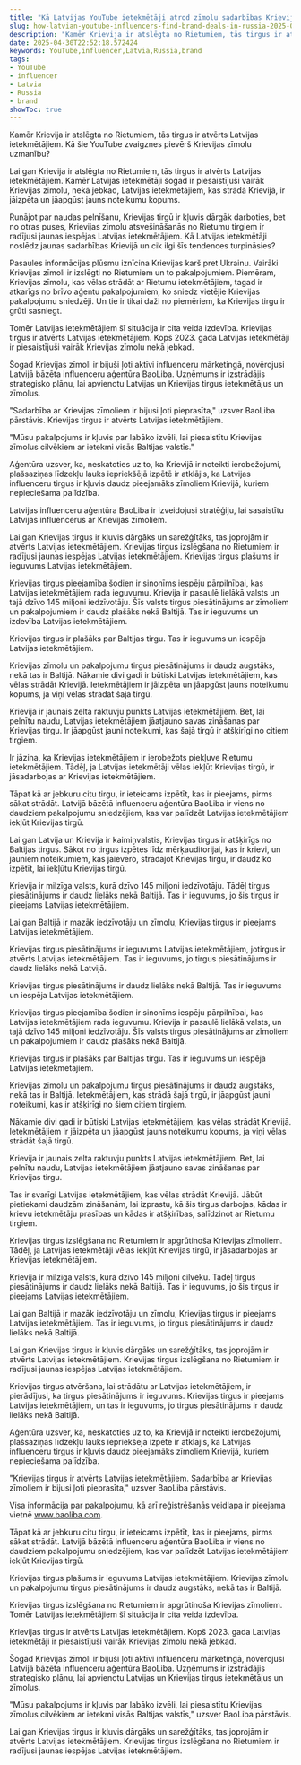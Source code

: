 ```yaml
---
title: "Kā Latvijas YouTube ietekmētāji atrod zīmolu sadarbības Krievijā?"
slug: how-latvian-youtube-influencers-find-brand-deals-in-russia-2025-04-30
description: "Kamēr Krievija ir atslēgta no Rietumiem, tās tirgus ir atvērts Latvijas ietekmētājiem. Kā šie YouTube zvaigznes pievērš Krievijas zīmolu uzmanību?"
date: 2025-04-30T22:52:18.572424
keywords: YouTube,influencer,Latvia,Russia,brand
tags:
- YouTube
- influencer
- Latvia
- Russia
- brand
showToc: true
---
```


Kamēr Krievija ir atslēgta no Rietumiem, tās tirgus ir atvērts Latvijas ietekmētājiem. Kā šie YouTube zvaigznes pievērš Krievijas zīmolu uzmanību?

Lai gan Krievija ir atslēgta no Rietumiem, tās tirgus ir atvērts Latvijas ietekmētājiem. Kamēr Latvijas ietekmētāji šogad ir piesaistījuši vairāk Krievijas zīmolu, nekā jebkad, Latvijas ietekmētājiem, kas strādā Krievijā, ir jāizpēta un jāapgūst jauns noteikumu kopums. 

Runājot par naudas pelnīšanu, Krievijas tirgū ir kļuvis dārgāk darboties, bet no otras puses, Krievijas zīmolu atsvešināšanās no Rietumu tirgiem ir radījusi jaunas iespējas Latvijas ietekmētājiem. Kā Latvijas ietekmētāji noslēdz jaunas sadarbības Krievijā un cik ilgi šīs tendences turpināsies?

Pasaules informācijas plūsmu iznīcina Krievijas karš pret Ukrainu. Vairāki Krievijas zīmoli ir izslēgti no Rietumiem un to pakalpojumiem. Piemēram, Krievijas zīmolu, kas vēlas strādāt ar Rietumu ietekmētājiem, tagad ir atkarīgs no brīvo aģentu pakalpojumiem, ko sniedz vietējie Krievijas pakalpojumu sniedzēji. Un tie ir tikai daži no piemēriem, ka Krievijas tirgu ir grūti sasniegt.

Tomēr Latvijas ietekmētājiem šī situācija ir cita veida izdevība. Krievijas tirgus ir atvērts Latvijas ietekmētājiem. Kopš 2023. gada Latvijas ietekmētāji ir piesaistījuši vairāk Krievijas zīmolu nekā jebkad. 

Šogad Krievijas zīmoli ir bijuši ļoti aktīvi influenceru mārketingā, novērojusi Latvijā bāzēta influenceru aģentūra BaoLiba. Uzņēmums ir izstrādājis strategisko plānu, lai apvienotu Latvijas un Krievijas tirgus ietekmētājus un zīmolus. 

"Sadarbība ar Krievijas zīmoliem ir bijusi ļoti pieprasīta," uzsver BaoLiba pārstāvis. Krievijas tirgus ir atvērts Latvijas ietekmētājiem.

"Mūsu pakalpojums ir kļuvis par labāko izvēli, lai piesaistītu Krievijas zīmolus cilvēkiem ar ietekmi visās Baltijas valstīs."

Aģentūra uzsver, ka, neskatoties uz to, ka Krievijā ir noteikti ierobežojumi, plašsaziņas līdzekļu lauks iepriekšējā izpētē ir atklājis, ka Latvijas influenceru tirgus ir kļuvis daudz pieejamāks zīmoliem Krievijā, kuriem nepieciešama palīdzība.

Latvijas influenceru aģentūra BaoLiba ir izveidojusi stratēģiju, lai sasaistītu Latvijas influencerus ar Krievijas zīmoliem.

Lai gan Krievijas tirgus ir kļuvis dārgāks un sarežģītāks, tas joprojām ir atvērts Latvijas ietekmētājiem. Krievijas tirgus izslēgšana no Rietumiem ir radījusi jaunas iespējas Latvijas ietekmētājiem. Krievijas tirgus plašums ir ieguvums Latvijas ietekmētājiem.

Krievijas tirgus pieejamība šodien ir sinonīms iespēju pārpilnībai, kas Latvijas ietekmētājiem rada ieguvumu. Krievija ir pasaulē lielākā valsts un tajā dzīvo 145 miljoni iedzīvotāju. Šīs valsts tirgus piesātinājums ar zīmoliem un pakalpojumiem ir daudz plašāks nekā Baltijā. Tas ir ieguvums un izdevība Latvijas ietekmētājiem. 

Krievijas tirgus ir plašāks par Baltijas tirgu. Tas ir ieguvums un iespēja Latvijas ietekmētājiem.

Krievijas zīmolu un pakalpojumu tirgus piesātinājums ir daudz augstāks, nekā tas ir Baltijā. Nākamie divi gadi ir būtiski Latvijas ietekmētājiem, kas vēlas strādāt Krievijā. Ietekmētājiem ir jāizpēta un jāapgūst jauns noteikumu kopums, ja viņi vēlas strādāt šajā tirgū. 

Krievija ir jaunais zelta raktuvju punkts Latvijas ietekmētājiem. Bet, lai pelnītu naudu, Latvijas ietekmētājiem jāatjauno savas zināšanas par Krievijas tirgu. Ir jāapgūst jauni noteikumi, kas šajā tirgū ir atšķirīgi no citiem tirgiem. 

Ir jāzina, ka Krievijas ietekmētājiem ir ierobežots piekļuve Rietumu ietekmētājiem. Tādēļ, ja Latvijas ietekmētāji vēlas iekļūt Krievijas tirgū, ir jāsadarbojas ar Krievijas ietekmētājiem. 

Tāpat kā ar jebkuru citu tirgu, ir ieteicams izpētīt, kas ir pieejams, pirms sākat strādāt. Latvijā bāzētā influenceru aģentūra BaoLiba ir viens no daudziem pakalpojumu sniedzējiem, kas var palīdzēt Latvijas ietekmētājiem iekļūt Krievijas tirgū.

Lai gan Latvija un Krievija ir kaimiņvalstis, Krievijas tirgus ir atšķirīgs no Baltijas tirgus. Sākot no tirgus izpētes līdz mērķauditorijai, kas ir krievi, un jauniem noteikumiem, kas jāievēro, strādājot Krievijas tirgū, ir daudz ko izpētīt, lai iekļūtu Krievijas tirgū. 

Krievija ir milzīga valsts, kurā dzīvo 145 miljoni iedzīvotāju. Tādēļ tirgus piesātinājums ir daudz lielāks nekā Baltijā. Tas ir ieguvums, jo šis tirgus ir pieejams Latvijas ietekmētājiem. 

Lai gan Baltijā ir mazāk iedzīvotāju un zīmolu, Krievijas tirgus ir pieejams Latvijas ietekmētājiem.

Krievijas tirgus piesātinājums ir ieguvums Latvijas ietekmētājiem, jo ​​tirgus ir atvērts Latvijas ietekmētājiem. Tas ir ieguvums, jo tirgus piesātinājums ir daudz lielāks nekā Latvijā. 

Krievijas tirgus piesātinājums ir daudz lielāks nekā Baltijā. Tas ir ieguvums un iespēja Latvijas ietekmētājiem.

Krievijas tirgus pieejamība šodien ir sinonīms iespēju pārpilnībai, kas Latvijas ietekmētājiem rada ieguvumu. Krievija ir pasaulē lielākā valsts, un tajā dzīvo 145 miljoni iedzīvotāju. Šīs valsts tirgus piesātinājums ar zīmoliem un pakalpojumiem ir daudz plašāks nekā Baltijā. 

Krievijas tirgus ir plašāks par Baltijas tirgu. Tas ir ieguvums un iespēja Latvijas ietekmētājiem.

Krievijas zīmolu un pakalpojumu tirgus piesātinājums ir daudz augstāks, nekā tas ir Baltijā. Ietekmētājiem, kas strādā šajā tirgū, ir jāapgūst jauni noteikumi, kas ir atšķirīgi no šiem citiem tirgiem. 

Nākamie divi gadi ir būtiski Latvijas ietekmētājiem, kas vēlas strādāt Krievijā. Ietekmētājiem ir jāizpēta un jāapgūst jauns noteikumu kopums, ja viņi vēlas strādāt šajā tirgū. 

Krievija ir jaunais zelta raktuvju punkts Latvijas ietekmētājiem. Bet, lai pelnītu naudu, Latvijas ietekmētājiem jāatjauno savas zināšanas par Krievijas tirgu. 

Tas ir svarīgi Latvijas ietekmētājiem, kas vēlas strādāt Krievijā. Jābūt pietiekami daudzām zināšanām, lai izprastu, kā šis tirgus darbojas, kādas ir krievu ietekmētāju prasības un kādas ir atšķirības, salīdzinot ar Rietumu tirgiem. 

Krievijas tirgus izslēgšana no Rietumiem ir apgrūtinoša Krievijas zīmoliem. Tādēļ, ja Latvijas ietekmētāji vēlas iekļūt Krievijas tirgū, ir jāsadarbojas ar Krievijas ietekmētājiem.

Krievija ir milzīga valsts, kurā dzīvo 145 miljoni cilvēku. Tādēļ tirgus piesātinājums ir daudz lielāks nekā Baltijā. Tas ir ieguvums, jo šis tirgus ir pieejams Latvijas ietekmētājiem.

Lai gan Baltijā ir mazāk iedzīvotāju un zīmolu, Krievijas tirgus ir pieejams Latvijas ietekmētājiem. Tas ir ieguvums, jo tirgus piesātinājums ir daudz lielāks nekā Baltijā.

Lai gan Krievijas tirgus ir kļuvis dārgāks un sarežģītāks, tas joprojām ir atvērts Latvijas ietekmētājiem. Krievijas tirgus izslēgšana no Rietumiem ir radījusi jaunas iespējas Latvijas ietekmētājiem. 


Krievijas tirgus atvēršana, lai strādātu ar Latvijas ietekmētājiem, ir pierādījusi, ka tirgus piesātinājums ir ieguvums. Krievijas tirgus ir pieejams Latvijas ietekmētājiem, un tas ir ieguvums, jo tirgus piesātinājums ir daudz lielāks nekā Baltijā. 

Aģentūra uzsver, ka, neskatoties uz to, ka Krievijā ir noteikti ierobežojumi, plašsaziņas līdzekļu lauks iepriekšējā izpētē ir atklājis, ka Latvijas influenceru tirgus ir kļuvis daudz pieejamāks zīmoliem Krievijā, kuriem nepieciešama palīdzība.

"Krievijas tirgus ir atvērts Latvijas ietekmētājiem. Sadarbība ar Krievijas zīmoliem ir bijusi ļoti pieprasīta," uzsver BaoLiba pārstāvis. 

Visa informācija par pakalpojumu, kā arī reģistrēšanās veidlapa ir pieejama vietnē www.baoliba.com. 

Tāpat kā ar jebkuru citu tirgu, ir ieteicams izpētīt, kas ir pieejams, pirms sākat strādāt. Latvijā bāzētā influenceru aģentūra BaoLiba ir viens no daudziem pakalpojumu sniedzējiem, kas var palīdzēt Latvijas ietekmētājiem iekļūt Krievijas tirgū. 

Krievijas tirgus plašums ir ieguvums Latvijas ietekmētājiem. Krievijas zīmolu un pakalpojumu tirgus piesātinājums ir daudz augstāks, nekā tas ir Baltijā. 

Krievijas tirgus izslēgšana no Rietumiem ir apgrūtinoša Krievijas zīmoliem. Tomēr Latvijas ietekmētājiem šī situācija ir cita veida izdevība. 

Krievijas tirgus ir atvērts Latvijas ietekmētājiem. Kopš 2023. gada Latvijas ietekmētāji ir piesaistījuši vairāk Krievijas zīmolu nekā jebkad. 

Šogad Krievijas zīmoli ir bijuši ļoti aktīvi influenceru mārketingā, novērojusi Latvijā bāzēta influenceru aģentūra BaoLiba. Uzņēmums ir izstrādājis strategisko plānu, lai apvienotu Latvijas un Krievijas tirgus ietekmētājus un zīmolus.

"Mūsu pakalpojums ir kļuvis par labāko izvēli, lai piesaistītu Krievijas zīmolus cilvēkiem ar ietekmi visās Baltijas valstīs," uzsver BaoLiba pārstāvis. 

Lai gan Krievijas tirgus ir kļuvis dārgāks un sarežģītāks, tas joprojām ir atvērts Latvijas ietekmētājiem. Krievijas tirgus izslēgšana no Rietumiem ir radījusi jaunas iespējas Latvijas ietekmētājiem.